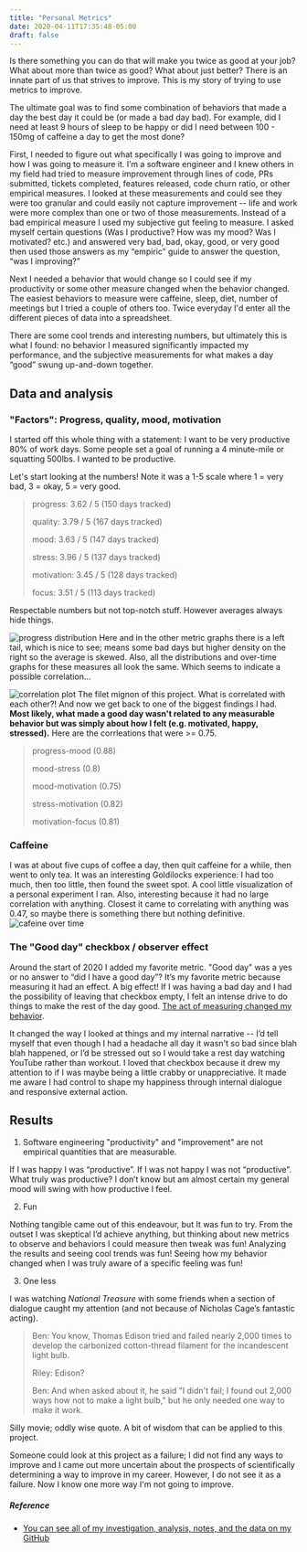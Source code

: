 ```yaml
---
title: "Personal Metrics"
date: 2020-04-11T17:35:48-05:00
draft: false
---
```


Is there something you can do that will make you twice as good at your job? What about more than twice as good? What about just better? There is an innate part of us that strives to improve. This is my story of trying to use metrics to improve. 

The ultimate goal was to find some combination of behaviors that made a day the best day it could be (or made a bad day bad). For example, did I need at least 9 hours of sleep to be happy or did I need between 100 - 150mg of caffeine a day to get the most done? 

First, I needed to figure out what specifically I was going to improve and how I was going to measure it. I’m a software engineer and I knew others in my field had tried to measure improvement through lines of code, PRs submitted, tickets completed, features released, code churn ratio, or other empirical measures. I looked at these measurements and could see they were too granular and could easily not capture improvement -- life and work were more complex than one or two of those measurements. Instead of a bad empirical measure I used my subjective gut feeling to measure. I asked myself certain questions (Was I productive? How was my mood? Was I motivated? etc.) and answered very bad, bad, okay, good, or very good then used those answers as my “empiric” guide to answer the question, “was I improving?”

Next I needed a behavior that would change so I could see if my productivity or some other measure changed when the behavior changed. The easiest behaviors to measure were caffeine, sleep, diet, number of meetings but I tried a couple of others too. Twice everyday I'd enter all the different pieces of data into a spreadsheet. 

There are some cool trends and interesting numbers, but ultimately this is what I found: no behavior I measured significantly impacted my performance, and the subjective measurements for what makes a day “good” swung up-and-down together.

## Data and analysis
### "Factors": Progress, quality, mood, motivation
I started off this whole thing with a statement: I want to be very productive 80% of work days. Some people set a goal of running a 4 minute-mile or squatting 500lbs. I wanted to be productive. 

Let's start looking at the numbers! Note it was a 1-5 scale where 1 = very bad, 3 = okay, 5 = very good.

>    progress: 3.62 / 5 (150 days tracked)
>
>    quality: 3.79 / 5 (167 days tracked)
>
>    mood: 3.63 / 5 (147 days tracked)
>
>    stress: 3.96 / 5 (137 days tracked)
>
>    motivation: 3.45 / 5 (128 days tracked)
>
>    focus: 3.51 / 5 (113 days tracked)

Respectable numbers but not top-notch stuff. However averages always hide things.

![progress distribution](/progress-dist.png)
Here and in the other metric graphs there is a left tail, which is nice to see; means some bad days but higher density on the right so the average is skewed. Also, all the distributions and over-time graphs for these measures all look the same. Which seems to indicate a possible correlation...

![correlation plot](/correlation-plot.png)
The filet mignon of this project. What is correlated with each other?! And now we get back to one of the biggest findings I had. **Most likely, what made a good day wasn't related to any measurable behavior but was simply about how I felt (e.g. motivated, happy, stressed).** Here are the corrleations that were >= 0.75.

> progress-mood (0.88)
>
> mood-stress (0.8)
>
> mood-motivation (0.75)
>
> stress-motivation (0.82)
>
> motivation-focus (0.81)


### Caffeine
I was at about five cups of coffee a day, then quit caffeine for a while, then went to only tea. It was an interesting Goldilocks experience: I had too much, then too little, then found the sweet spot. A cool little visualization of a personal experiment I ran. Also, interesting because it had no large correlation with anything. Closest it came to correlating with anything was 0.47, so maybe there is something there but nothing definitive.
![cafeine over time](/caffeine-over-time.png)

### The "Good day" checkbox / observer effect
Around the start of 2020 I added my favorite metric. "Good day" was a yes or no answer to “did I have a good day”? It’s my favorite metric because measuring it had an effect. A big effect! If I was having a bad day and I had the possibility of leaving that checkbox empty, I felt an intense drive to do things to make the rest of the day good. [The act of measuring changed my behavior](https://en.wikipedia.org/wiki/Hawthorne_effect). 

It changed the way I looked at things and my internal narrative -- I’d tell myself that even though I had a headache all day it wasn't so bad since blah blah happened, or I’d be stressed out so I would take a rest day watching YouTube rather than workout. I loved that checkbox because it drew my attention to if I was maybe being a little crabby or unappreciative. It made me aware I had control to shape my happiness through internal dialogue and responsive external action.

## Results
1. Software engineering "productivity" and "improvement" are not empirical quantities that are measurable.

If I was happy I was “productive”. If I was not happy I was not “productive”. What truly was productive? I don’t know but am almost certain my general mood will swing with how productive I feel.

2. Fun

Nothing tangible came out of this endeavour, but It was fun to try. From the outset I was skeptical I’d achieve anything, but thinking about new metrics to observe and behaviors I could measure then tweak was fun! Analyzing the results and seeing cool trends was fun! Seeing how my behavior changed when I was truly aware of a specific feeling was fun! 

3. One less

I was watching *National Treasure* with some friends when a section of dialogue caught my attention (and not because of Nicholas Cage’s fantastic acting).

>   Ben: You know, Thomas Edison tried and failed nearly 2,000 times to develop the carbonized cotton-thread filament for the incandescent light bulb.
>
>   Riley: Edison?
>
>   Ben: And when asked about it, he said "I didn't fail; I found out 2,000 ways how not to make a light bulb," but he only needed one way to make it work.

Silly movie; oddly wise quote. A bit of wisdom that can be applied to this project. 

Someone could look at this project as a failure; I did not find any ways to improve and I came out more uncertain about the prospects of scientifically determining a way to improve in my career. However, I do not see it as a failure. Now I know one more way I'm not going to improve. 


##### Reference
* [You can see all of my investigation, analysis, notes, and the data on my GitHub](https://github.com/GraysonRicketts/Personal-Metrics)